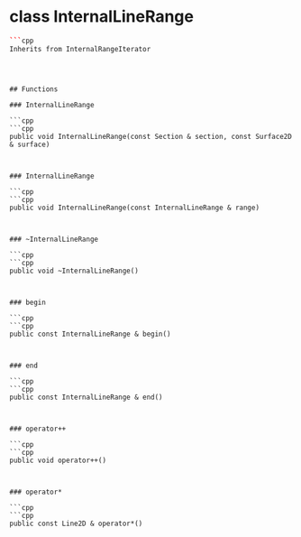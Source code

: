 # class InternalLineRange


```cpp
```cpp
Inherits from InternalRangeIterator
```
```



## Functions

### InternalLineRange

```cpp
```cpp
public void InternalLineRange(const Section & section, const Surface2D & surface)
```
```


### InternalLineRange

```cpp
```cpp
public void InternalLineRange(const InternalLineRange & range)
```
```


### ~InternalLineRange

```cpp
```cpp
public void ~InternalLineRange()
```
```


### begin

```cpp
```cpp
public const InternalLineRange & begin()
```
```


### end

```cpp
```cpp
public const InternalLineRange & end()
```
```


### operator++

```cpp
```cpp
public void operator++()
```
```


### operator*

```cpp
```cpp
public const Line2D & operator*()
```
```




